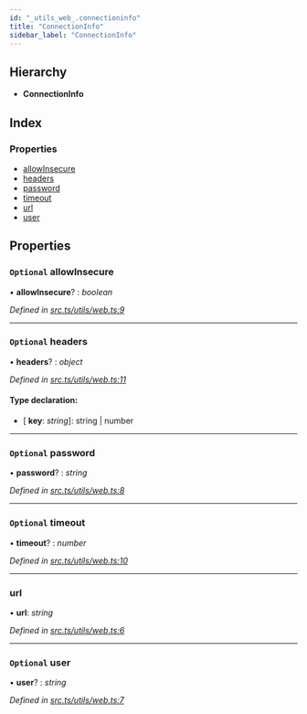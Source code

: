 ```yaml
---
id: "_utils_web_.connectioninfo"
title: "ConnectionInfo"
sidebar_label: "ConnectionInfo"
---
```


## Hierarchy

* **ConnectionInfo**

## Index

### Properties

* [allowInsecure](_utils_web_.connectioninfo.md#optional-allowinsecure)
* [headers](_utils_web_.connectioninfo.md#optional-headers)
* [password](_utils_web_.connectioninfo.md#optional-password)
* [timeout](_utils_web_.connectioninfo.md#optional-timeout)
* [url](_utils_web_.connectioninfo.md#url)
* [user](_utils_web_.connectioninfo.md#optional-user)

## Properties

### `Optional` allowInsecure

• **allowInsecure**? : *boolean*

*Defined in [src.ts/utils/web.ts:9](https://github.com/nearprotocol/nearlib/blob/d578981/src.ts/utils/web.ts#L9)*

___

### `Optional` headers

• **headers**? : *object*

*Defined in [src.ts/utils/web.ts:11](https://github.com/nearprotocol/nearlib/blob/d578981/src.ts/utils/web.ts#L11)*

#### Type declaration:

* \[ **key**: *string*\]: string | number

___

### `Optional` password

• **password**? : *string*

*Defined in [src.ts/utils/web.ts:8](https://github.com/nearprotocol/nearlib/blob/d578981/src.ts/utils/web.ts#L8)*

___

### `Optional` timeout

• **timeout**? : *number*

*Defined in [src.ts/utils/web.ts:10](https://github.com/nearprotocol/nearlib/blob/d578981/src.ts/utils/web.ts#L10)*

___

###  url

• **url**: *string*

*Defined in [src.ts/utils/web.ts:6](https://github.com/nearprotocol/nearlib/blob/d578981/src.ts/utils/web.ts#L6)*

___

### `Optional` user

• **user**? : *string*

*Defined in [src.ts/utils/web.ts:7](https://github.com/nearprotocol/nearlib/blob/d578981/src.ts/utils/web.ts#L7)*
